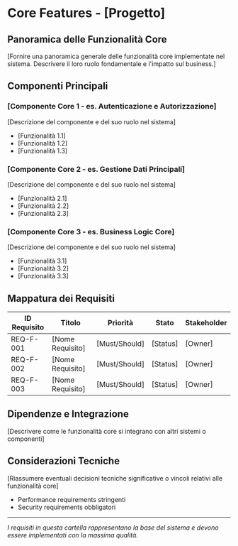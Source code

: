 # Core Features - [Progetto]

## Panoramica delle Funzionalità Core

[Fornire una panoramica generale delle funzionalità core implementate nel sistema. Descrivere il loro ruolo fondamentale e l'impatto sul business.]

## Componenti Principali

### [Componente Core 1 - es. Autenticazione e Autorizzazione]

[Descrizione del componente e del suo ruolo nel sistema]

- [Funzionalità 1.1]
- [Funzionalità 1.2]
- [Funzionalità 1.3]

### [Componente Core 2 - es. Gestione Dati Principali]

[Descrizione del componente e del suo ruolo nel sistema]

- [Funzionalità 2.1]
- [Funzionalità 2.2]
- [Funzionalità 2.3]

### [Componente Core 3 - es. Business Logic Core]

[Descrizione del componente e del suo ruolo nel sistema]

- [Funzionalità 3.1]
- [Funzionalità 3.2]
- [Funzionalità 3.3]

## Mappatura dei Requisiti

| ID Requisito | Titolo | Priorità | Stato | Stakeholder |
|--------------|--------|----------|-------|------------|
| REQ-F-001    | [Nome Requisito] | [Must/Should] | [Status] | [Owner] |
| REQ-F-002    | [Nome Requisito] | [Must/Should] | [Status] | [Owner] |
| REQ-F-003    | [Nome Requisito] | [Must/Should] | [Status] | [Owner] |

## Dipendenze e Integrazione

[Descrivere come le funzionalità core si integrano con altri sistemi o componenti]

## Considerazioni Tecniche

[Riassumere eventuali decisioni tecniche significative o vincoli relativi alle funzionalità core]
- Performance requirements stringenti
- Security requirements obbligatori

---

*I requisiti in questa cartella rappresentano la base del sistema e devono essere implementati con la massima qualità.*
